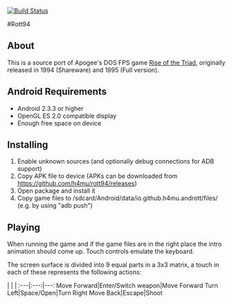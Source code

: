 [![Build Status](https://travis-ci.org/h4mu/rott94.svg?branch=master)](https://travis-ci.org/h4mu/rott94)

#Rott94

## About
This is a source port of Apogee's DOS FPS game [Rise of the Triad](http://en.wikipedia.org/wiki/Rise_of_the_Triad), originally released in 1994 (Shareware) and 1995 (Full version).

## Android Requirements
- Android 2.3.3 or higher
- OpenGL ES 2.0 compatible display
- Enough free space on device

## Installing
1. Enable unknown sources (and optionally debug connections for ADB support)
2. Copy APK file to device (APKs can be downloaded from https://github.com/h4mu/rott94/releases)
3. Open package and install it
4. Copy game files to /sdcard/Android/data/io.github.h4mu.andrott/files/ (e.g. by using "adb push")

## Playing
When running the game and if the game files are in the right place the intro animation should come up. Touch controls emulate the keyboard.

The screen surface is divided into 9 equal parts in a 3x3 matrix, a touch in each of these represents the following actions:

 | | |
:---|:---:|---:
Move Forward|Enter/Switch weapon|Move Forward
Turn Left|Space/Open|Turn Right
Move Back|Escape|Shoot

